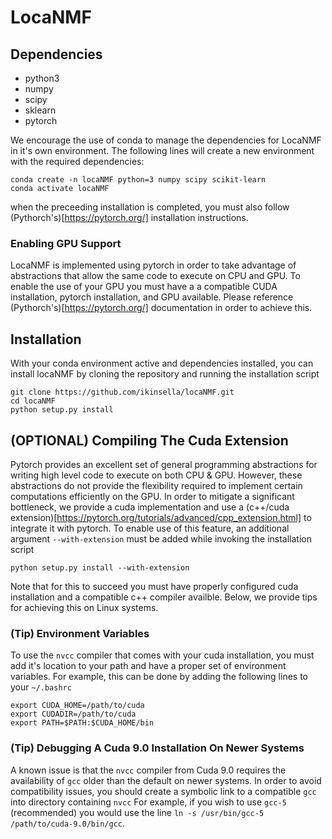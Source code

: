 # LocaNMF



## Dependencies

- python3
- numpy
- scipy
- sklearn
- pytorch

We encourage the use of conda to manage the dependencies for LocaNMF in it's own environment. 
The following lines will create a new environment with the required dependencies:
```
conda create -n locaNMF python=3 numpy scipy scikit-learn
conda activate locaNMF
```
when the preceeding installation is completed, you must also follow (Pythorch's)[https://pytorch.org/] installation instructions.

### Enabling GPU Support

LocaNMF is implemented using pytorch in order to take advantage of abstractions that allow the same code to execute on CPU and GPU. 
To enable the use of your GPU you must have a a compatible CUDA installation, pytorch installation, and GPU available.
Please reference (Pythorch's)[https://pytorch.org/] documentation in order to achieve this.

## Installation

With your conda environment active and dependencies installed, you can install locaNMF by cloning the repository and running the installation script
```
git clone https://github.com/ikinsella/locaNMF.git
cd locaNMF
python setup.py install
```

## (OPTIONAL) Compiling The Cuda Extension

Pytorch provides an excellent set of general programming abstractions for writing high level code to execute on both CPU & GPU.
However, these abstractions do not provide the flexibility required to implement certain computations efficiently on the GPU.
In order to mitigate a significant bottleneck, we provide a cuda implementation and use a (c++/cuda extension)[https://pytorch.org/tutorials/advanced/cpp_extension.html] to integrate it with pytorch.
To enable use of this feature, an additional argument ```--with-extension``` must be added while invoking the installation script

```python setup.py install --with-extension```

Note that for this to succeed you must have properly configured cuda installation and a compatible c++ compiler availble. 
Below, we provide tips for achieving this on Linux systems.

### (Tip) Environment Variables

To use the ```nvcc``` compiler that comes with your cuda installation, you must add it's location to your path and have a proper set of environment variables. 
For example, this can be done by adding the following lines to your ```~/.bashrc```

```
export CUDA_HOME=/path/to/cuda
export CUDADIR=/path/to/cuda
export PATH=$PATH:$CUDA_HOME/bin
```
### (Tip) Debugging A Cuda 9.0 Installation On Newer Systems

A known issue is that the ```nvcc``` compiler from Cuda 9.0 requires the availability of ```gcc``` older than the default on newer systems.
In order to avoid compatibility issues, you should create a symbolic link to a compatible ```gcc``` into directory containing ```nvcc``` 
For example, if you wish to use ```gcc-5``` (recommended) you would use the line 
```ln -s /usr/bin/gcc-5 /path/to/cuda-9.0/bin/gcc```.
